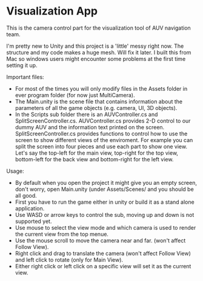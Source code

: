 # Visualization App

This is the camera control part for the visualization tool of AUV navigation team.

I'm pretty new to Unity and this project is a 'little' messy right now. The structure and my code makes a huge mesh. Will fix it later. I built this from Mac so windows users might encounter some problems at the first time setting it up. 

Important files:

- For most of the times you will only modify files in the Assets folder in ever program folder (for now just MultiCamera).
- The Main.unity is the scene file that contains information about the parameters of all the game objects (e.g. camera, UI, 3D objects).
- In the Scripts sub folder there is an AUVController.cs and SplitScreenController.cs. AUVController.cs provides 2-D control to our dummy AUV and the information text printed on the screen. SplitScreenController.cs provides functions to control how to use the screen to show different views of the enviroment. For example you can split the screen into four pieces and use each part to show one view. Let's say the top-left for the main view, top-right for the top view, bottom-left for the back view and bottom-right for the left view.

Usage:

- By default when you open the project it might give you an empty screen, don't worry, open Main.unity (under Assets/Scenes/ and you should be all good.
- First you have to run the game either in unity or build it as a stand alone application.
- Use WASD or arrow keys to control the sub, moving up and down is not supported yet.
- Use mouse to select the view mode and which camera is used to render the current view from the top menue.
- Use the mouse scroll to move the camera near and far. (won't affect Follow View).
- Right click and drag to translate the camera (won't affect Follow View) and left click to rotate (only for Main View).
- Either right click or left click on a specific view will set it as the current view.
